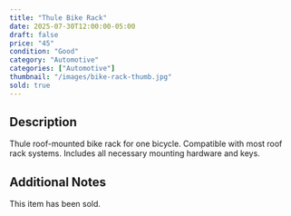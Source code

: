 ```yaml
---
title: "Thule Bike Rack"
date: 2025-07-30T12:00:00-05:00
draft: false
price: "45"
condition: "Good"
category: "Automotive"
categories: ["Automotive"]
thumbnail: "/images/bike-rack-thumb.jpg"
sold: true
---
```


## Description

Thule roof-mounted bike rack for one bicycle. Compatible with most roof rack systems. Includes all necessary mounting hardware and keys.

## Additional Notes

This item has been sold.